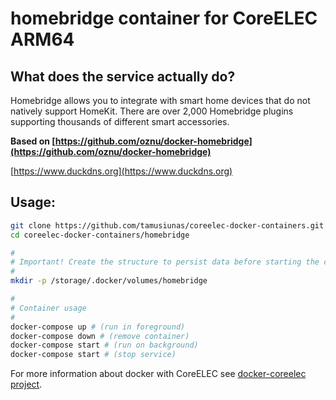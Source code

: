 # homebridge container for CoreELEC ARM64

## What does the service actually do?

Homebridge allows you to integrate with smart home devices that do not natively support HomeKit. There are over 2,000 Homebridge plugins supporting thousands of different smart accessories.

**Based on [https://github.com/oznu/docker-homebridge](https://github.com/oznu/docker-homebridge)**

[https://www.duckdns.org](https://www.duckdns.org)

## Usage:

```bash
git clone https://github.com/tamusiunas/coreelec-docker-containers.git
cd coreelec-docker-containers/homebridge

#
# Important! Create the structure to persist data before starting the container.
#
mkdir -p /storage/.docker/volumes/homebridge

#
# Container usage
#
docker-compose up # (run in foreground)
docker-compose down # (remove container)
docker-compose start # (run on background)
docker-compose start # (stop service)

```

For more information about docker with CoreELEC see [docker-coreelec project](https://github.com/tamusiunas/docker-coreelec).